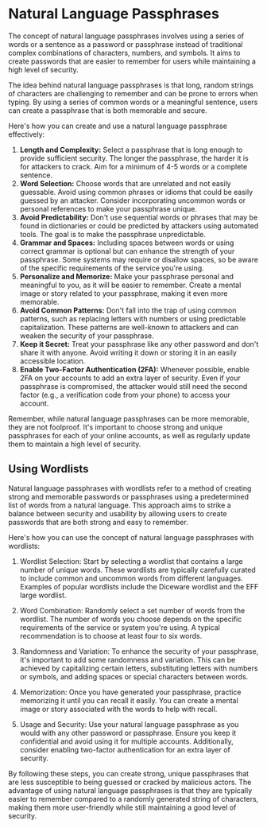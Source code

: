 # Natural Language Passphrases

The concept of natural language passphrases involves using a series of words or
a sentence as a password or passphrase instead of traditional complex
combinations of characters, numbers, and symbols. It aims to create passwords
that are easier to remember for users while maintaining a high level of
security.

The idea behind natural language passphrases is that long, random strings of
characters are challenging to remember and can be prone to errors when typing. By
using a series of common words or a meaningful sentence, users can create a
passphrase that is both memorable and secure.

Here's how you can create and use a natural language passphrase effectively:

1. **Length and Complexity:** Select a passphrase that is long enough to provide
   sufficient security. The longer the passphrase, the harder it is for
   attackers to crack. Aim for a minimum of 4-5 words or a complete sentence.
2. **Word Selection:** Choose words that are unrelated and not easily guessable.
   Avoid using common phrases or idioms that could be easily guessed by an
   attacker. Consider incorporating uncommon words or personal references to
   make your passphrase unique.
3. **Avoid Predictability:** Don't use sequential words or phrases that may be found
   in dictionaries or could be predicted by attackers using automated tools. The
   goal is to make the passphrase unpredictable.
4. **Grammar and Spaces:** Including spaces between words or using correct grammar
   is optional but can enhance the strength of your passphrase. Some systems may
   require or disallow spaces, so be aware of the specific requirements of the
   service you're using.
5. **Personalize and Memorize:** Make your passphrase personal and meaningful to
   you, as it will be easier to remember. Create a mental image or story related
   to your passphrase, making it even more memorable.
6. **Avoid Common Patterns:** Don't fall into the trap of using common patterns,
   such as replacing letters with numbers or using predictable capitalization.
   These patterns are well-known to attackers and can weaken the security of
   your passphrase.
7. **Keep it Secret:** Treat your passphrase like any other password and don't share
   it with anyone. Avoid writing it down or storing it in an easily accessible
   location.
8. **Enable Two-Factor Authentication (2FA):** Whenever possible, enable 2FA on your
   accounts to add an extra layer of security. Even if your passphrase is
   compromised, the attacker would still need the second factor (e.g., a
   verification code from your phone) to access your account.

Remember, while natural language passphrases can be more memorable, they are not
foolproof. It's important to choose strong and unique passphrases for each of
your online accounts, as well as regularly update them to maintain a high level
of security.

## Using Wordlists

Natural language passphrases with wordlists refer to a method of creating strong
and memorable passwords or passphrases using a predetermined list of words from
a natural language. This approach aims to strike a balance between security and
usability by allowing users to create passwords that are both strong and easy to
remember.

Here's how you can use the concept of natural language passphrases with
wordlists:

1. Wordlist Selection: Start by selecting a wordlist that contains a large
   number of unique words. These wordlists are typically carefully curated to
   include common and uncommon words from different languages. Examples of
   popular wordlists include the Diceware wordlist and the EFF large wordlist.

2. Word Combination: Randomly select a set number of words from the wordlist.
   The number of words you choose depends on the specific requirements of the
   service or system you're using. A typical recommendation is to choose at
   least four to six words.

3. Randomness and Variation: To enhance the security of your passphrase, it's
   important to add some randomness and variation. This can be achieved by
   capitalizing certain letters, substituting letters with numbers or symbols,
   and adding spaces or special characters between words.

4. Memorization: Once you have generated your passphrase, practice memorizing it
   until you can recall it easily. You can create a mental image or story
   associated with the words to help with recall.

5. Usage and Security: Use your natural language passphrase as you would with
   any other password or passphrase. Ensure you keep it confidential and avoid
   using it for multiple accounts. Additionally, consider enabling two-factor
   authentication for an extra layer of security.

By following these steps, you can create strong, unique passphrases that are
less susceptible to being guessed or cracked by malicious actors. The advantage
of using natural language passphrases is that they are typically easier to
remember compared to a randomly generated string of characters, making them more
user-friendly while still maintaining a good level of security.
